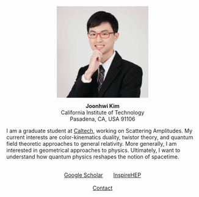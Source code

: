 <!-- <div class="container">
  <div class="row">
    <div class="container">
      <div style="float:left">
        <img src="/images/amiti22-8a-square-qual3.jpg" style="max-width:240px; min-width:200px; margin:0px 10px 10px 0px">
      </div>
      <div style="col-4">
        <b>Joonhwi Kim                    </b>
        <br>
        California Institute of Technology
        <br>
        Pasadena, CA, USA 91106           
      </div>
    </div>
  </div>
</div> -->

<div class="container">
  <p style="text-align:center">
    <img src="/images/amiti22-8a-square-qual3.jpg" style="max-width:240px; min-width:200px; margin:10px 10px 10px 10px">
    <br>
    <b> Joonhwi Kim</b>
    <br>
    California Institute of Technology
    <br>
    Pasadena, CA, USA 91106
  </p>
</div>

<div class="container">
  <!-- <br clear="all"> -->
  <p>
  <!-- <p style="text-align:justify; text-justify:inter-word">  -->
    <!-- I am a graduate student at Caltech, working on Scattering Amplitudes. In a sense, I am a “relativist” learning how to rethink the very notion of spacetime and gravity from amplitudes in quantum field theory. Specifically, my current interests are color-kinematics duality and twistor theory. More generally, I am interested in geometrical approaches to physics. -->
    I am a graduate student at <a href="https://pma.caltech.edu/people/joonhwi-kim">Caltech</a>,
    working on Scattering Amplitudes.
    <!-- I am currently interested in -->
    My current interests are
    color-kinematics duality,
    twistor theory,
    and quantum field theoretic approaches to general relativity.
    More generally, I am interested in geometrical approaches to physics.
    Ultimately, I want to understand how quantum physics reshapes the notion of spacetime.
    <!-- Broadly speaking,  -->
    <!-- I am generally interested in geometrical approaches to physics. -->
  </p>
</div>

<div class="container">
  <p style="text-align:center">
    <br>
    <a href="https://scholar.google.com/citations?user=A15RZN4AAAAJ">Google Scholar</a>
    &nbsp;&nbsp;&nbsp;&nbsp;&nbsp;
    <a href="https://inspirehep.net/authors/1926101">InspireHEP</a>
    <br>
    &nbsp;
    <br>
    <a href="/contact/index.html">Contact </a>
  </p>
</div>